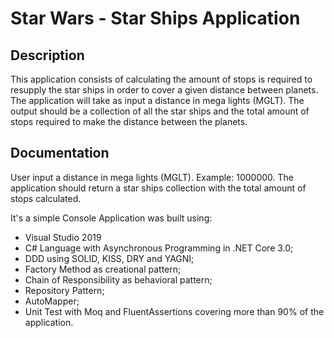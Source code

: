 # Star Wars - Star Ships Application

## Description
This application consists of calculating the amount of stops is required to resupply the star ships in order to cover a given distance between planets.
The application will take as input a distance in mega lights (MGLT).
The output should be a collection of all the star ships and the total amount of stops required to make the distance between the planets.

## Documentation
User input a distance in mega lights (MGLT). Example: 1000000.
The application should return a star ships collection with the total amount of stops calculated.

It's a simple Console Application was built using:

- Visual Studio 2019
- C# Language with Asynchronous Programming in .NET Core 3.0;
- DDD using SOLID, KISS, DRY and YAGNI;
- Factory Method as creational pattern; 
- Chain of Responsibility as behavioral pattern;
- Repository Pattern;
- AutoMapper;
- Unit Test with Moq and FluentAssertions covering more than 90% of the application.
